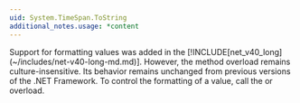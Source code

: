 ```yaml
---
uid: System.TimeSpan.ToString
additional_notes.usage: *content
---
```


<p>Support for formatting <xref href="System.TimeSpan"></xref> values was added in the [!INCLUDE[net_v40_long](~/includes/net-v40-long-md.md)]. However, the <xref href="System.TimeSpan.ToString"></xref> method overload remains culture-insensitive. Its behavior remains unchanged from previous versions of the .NET Framework. To control the formatting of a <xref href="System.TimeSpan"></xref> value, call the <xref href="System.TimeSpan.ToString(System.String)"></xref> or <xref href="System.TimeSpan.ToString(System.String,System.IFormatProvider)"></xref> overload.</p>



